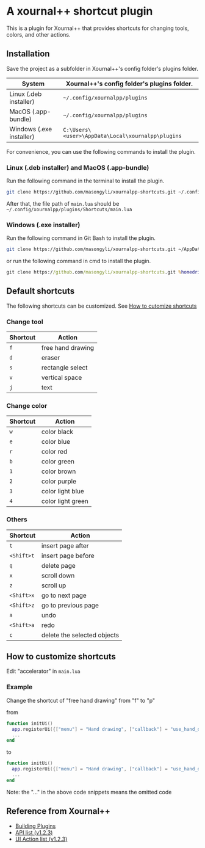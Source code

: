 # A xournal++ shortcut plugin
This is a plugin for Xournal++ that provides shortcuts for changing tools, colors, and other actions.

## Installation
Save the project as a subfolder in Xournal++'s config folder's plugins folder.

| System                   | Xournal++'s config folder's plugins folder.       |
| ------------------------ | ------------------------------------------------- |
| Linux (.deb installer)   | `~/.config/xournalpp/plugins`                     |
| MacOS (.app-bundle)      | `~/.config/xournalpp/plugins`                     |
| Windows (.exe installer) | `C:\Users\<user>\AppData\Local\xournalpp\plugins` |

For convenience, you can use the following commands to install the plugin.

### Linux (.deb installer) and MacOS (.app-bundle)
Run the following command in the terminal to install the plugin.
```bash
git clone https://github.com/masongyli/xournalpp-shortcuts.git ~/.config/xournalpp/plugins/Shortcuts
```

After that, the file path of `main.lua` should be `~/.config/xournalpp/plugins/Shortcuts/main.lua`

### Windows (.exe installer)
Run the following command in Git Bash to install the plugin.
```bash
git clone https://github.com/masongyli/xournalpp-shortcuts.git ~/AppData/Local/xournalpp/plugins/Shortcuts
```

or run the following command in cmd to install the plugin.
```cmd
git clone https://github.com/masongyli/xournalpp-shortcuts.git %homedrive%%homepath%\AppData\Local\xournalpp\plugins\Shortcuts
```

## Default shortcuts
The following shortcuts can be customized. See [How to cutomize shortcuts](#how-to-customize-shortcuts)

### Change tool
| Shortcut | Action            |
| -------- | ----------------- |
| `f`      | free hand drawing |
| `d`      | eraser            |
| `s`      | rectangle select  |
| `v`      | vertical space    |
| `j`      | text              |

### Change color
| Shortcut | Action            |
| -------- | ----------------- |
| `w`      | color black       |
| `e`      | color blue        |
| `r`      | color red         |
| `b`      | color green       |
| `1`      | color brown       |
| `2`      | color purple      |
| `3`      | color light blue  |
| `4`      | color light green |

### Others
| Shortcut   | Action                      |
| ---------- | --------------------------- |
| `t`        | insert page after           |
| `<Shift>t` | insert page before          |
| `q`        | delete page                 |
| `x`        | scroll down                 |
| `z`        | scroll up                   |
| `<Shift>x` | go to next page             |
| `<Shift>z` | go to previous page         |
| `a`        | undo                        |
| `<Shift>a` | redo                        |
| `c`        | delete the selected objects |

## How to customize shortcuts
Edit "accelerator" in `main.lua`

### Example
Change the shortcut of "free hand drawing" from "f" to "p"

from
```lua
function initUi()
  app.registerUi({["menu"] = "Hand drawing", ["callback"] = "use_hand_drawing", ["accelerator"] = "f"});
  ...
end
```

to
```lua
function initUi()
  app.registerUi({["menu"] = "Hand drawing", ["callback"] = "use_hand_drawing", ["accelerator"] = "p"});
  ...
end
```

Note: the "..." in the above code snippets means the omitted code

## Reference from Xournal++
- [Building Plugins](https://xournalpp.github.io/guide/plugins/plugins/#installation-folder)
- [API list (v1.2.3)](https://github.com/xournalpp/xournalpp/blob/v1.2.3/src/core/plugin/luapi_application.h) 
- [UI Action list (v1.2.3)](https://github.com/xournalpp/xournalpp/blob/v1.2.3/src/core/control/Control.cpp#L382-L1083)
